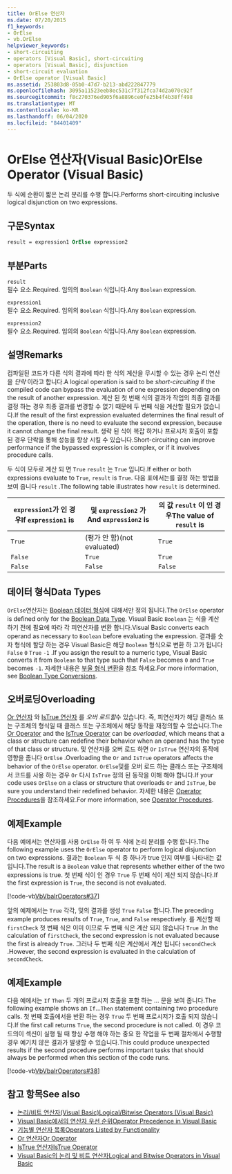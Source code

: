 ```yaml
---
title: OrElse 연산자
ms.date: 07/20/2015
f1_keywords:
- OrElse
- vb.OrElse
helpviewer_keywords:
- short-circuiting
- operators [Visual Basic], short-circuiting
- operators [Visual Basic], disjunction
- short-circuit evaluation
- OrElse operator [Visual Basic]
ms.assetid: 253803d8-05b0-47d7-b213-abd222847779
ms.openlocfilehash: 3095a11523eeb8ec531c7f312fca74d2a070c92f
ms.sourcegitcommit: f8c270376ed905f6a8896ce0fe25b4f4b38ff498
ms.translationtype: MT
ms.contentlocale: ko-KR
ms.lasthandoff: 06/04/2020
ms.locfileid: "84401409"
---
```

# <a name="orelse-operator-visual-basic"></a><span data-ttu-id="44569-102">OrElse 연산자(Visual Basic)</span><span class="sxs-lookup"><span data-stu-id="44569-102">OrElse Operator (Visual Basic)</span></span>
<span data-ttu-id="44569-103">두 식에 순환이 짧은 논리 분리를 수행 합니다.</span><span class="sxs-lookup"><span data-stu-id="44569-103">Performs short-circuiting inclusive logical disjunction on two expressions.</span></span>  
  
## <a name="syntax"></a><span data-ttu-id="44569-104">구문</span><span class="sxs-lookup"><span data-stu-id="44569-104">Syntax</span></span>  
  
```vb
result = expression1 OrElse expression2  
```  
  
## <a name="parts"></a><span data-ttu-id="44569-105">부분</span><span class="sxs-lookup"><span data-stu-id="44569-105">Parts</span></span>  
 `result`  
 <span data-ttu-id="44569-106">필수 요소.</span><span class="sxs-lookup"><span data-stu-id="44569-106">Required.</span></span> <span data-ttu-id="44569-107">임의의 `Boolean` 식입니다.</span><span class="sxs-lookup"><span data-stu-id="44569-107">Any `Boolean` expression.</span></span>  
  
 `expression1`  
 <span data-ttu-id="44569-108">필수 요소.</span><span class="sxs-lookup"><span data-stu-id="44569-108">Required.</span></span> <span data-ttu-id="44569-109">임의의 `Boolean` 식입니다.</span><span class="sxs-lookup"><span data-stu-id="44569-109">Any `Boolean` expression.</span></span>  
  
 `expression2`  
 <span data-ttu-id="44569-110">필수 요소.</span><span class="sxs-lookup"><span data-stu-id="44569-110">Required.</span></span> <span data-ttu-id="44569-111">임의의 `Boolean` 식입니다.</span><span class="sxs-lookup"><span data-stu-id="44569-111">Any `Boolean` expression.</span></span>  
  
## <a name="remarks"></a><span data-ttu-id="44569-112">설명</span><span class="sxs-lookup"><span data-stu-id="44569-112">Remarks</span></span>  
 <span data-ttu-id="44569-113">컴파일된 코드가 다른 식의 결과에 따라 한 식의 계산을 무시할 수 있는 경우 논리 연산을 *단락* 이라고 합니다.</span><span class="sxs-lookup"><span data-stu-id="44569-113">A logical operation is said to be *short-circuiting* if the compiled code can bypass the evaluation of one expression depending on the result of another expression.</span></span> <span data-ttu-id="44569-114">계산 된 첫 번째 식의 결과가 작업의 최종 결과를 결정 하는 경우 최종 결과를 변경할 수 없기 때문에 두 번째 식을 계산할 필요가 없습니다.</span><span class="sxs-lookup"><span data-stu-id="44569-114">If the result of the first expression evaluated determines the final result of the operation, there is no need to evaluate the second expression, because it cannot change the final result.</span></span> <span data-ttu-id="44569-115">생략 된 식이 복잡 하거나 프로시저 호출이 포함 된 경우 단락을 통해 성능을 향상 시킬 수 있습니다.</span><span class="sxs-lookup"><span data-stu-id="44569-115">Short-circuiting can improve performance if the bypassed expression is complex, or if it involves procedure calls.</span></span>  
  
 <span data-ttu-id="44569-116">두 식이 모두로 계산 되 면 `True` `result` 는 `True` 입니다.</span><span class="sxs-lookup"><span data-stu-id="44569-116">If either or both expressions evaluate to `True`, `result` is `True`.</span></span> <span data-ttu-id="44569-117">다음 표에서는를 결정 하는 방법을 보여 줍니다 `result` .</span><span class="sxs-lookup"><span data-stu-id="44569-117">The following table illustrates how `result` is determined.</span></span>  
  
|<span data-ttu-id="44569-118">`expression1`가 인 경우</span><span class="sxs-lookup"><span data-stu-id="44569-118">If `expression1` is</span></span>|<span data-ttu-id="44569-119">및 `expression2` 가</span><span class="sxs-lookup"><span data-stu-id="44569-119">And `expression2` is</span></span>|<span data-ttu-id="44569-120">의 값 `result` 이 인 경우</span><span class="sxs-lookup"><span data-stu-id="44569-120">The value of `result` is</span></span>|  
|-------------------------|--------------------------|------------------------------|  
|`True`|<span data-ttu-id="44569-121">(평가 안 함)</span><span class="sxs-lookup"><span data-stu-id="44569-121">(not evaluated)</span></span>|`True`|  
|`False`|`True`|`True`|  
|`False`|`False`|`False`|  
  
## <a name="data-types"></a><span data-ttu-id="44569-122">데이터 형식</span><span class="sxs-lookup"><span data-stu-id="44569-122">Data Types</span></span>  
 <span data-ttu-id="44569-123">`OrElse`연산자는 [Boolean 데이터 형식](../data-types/boolean-data-type.md)에 대해서만 정의 됩니다.</span><span class="sxs-lookup"><span data-stu-id="44569-123">The `OrElse` operator is defined only for the [Boolean Data Type](../data-types/boolean-data-type.md).</span></span> <span data-ttu-id="44569-124">Visual Basic `Boolean` 는 식을 계산 하기 전에 필요에 따라 각 피연산자를 변환 합니다.</span><span class="sxs-lookup"><span data-stu-id="44569-124">Visual Basic converts each operand as necessary to `Boolean` before evaluating the expression.</span></span> <span data-ttu-id="44569-125">결과를 숫자 형식에 할당 하는 경우 Visual Basic은 해당 `Boolean` 형식으로 변환 하 고가 됩니다 `False` `0` `True` `-1` .</span><span class="sxs-lookup"><span data-stu-id="44569-125">If you assign the result to a numeric type, Visual Basic converts it from `Boolean` to that type such that `False` becomes `0` and `True` becomes `-1`.</span></span>
<span data-ttu-id="44569-126">자세한 내용은 [부울 형식 변환](../data-types/boolean-data-type.md#type-conversions)을 참조 하세요.</span><span class="sxs-lookup"><span data-stu-id="44569-126">For more information, see [Boolean Type Conversions](../data-types/boolean-data-type.md#type-conversions).</span></span>
  
## <a name="overloading"></a><span data-ttu-id="44569-127">오버로딩</span><span class="sxs-lookup"><span data-stu-id="44569-127">Overloading</span></span>  
 <span data-ttu-id="44569-128">[Or 연산자](or-operator.md) 와 [IsTrue 연산자](istrue-operator.md) 를 *오버 로드할*수 있습니다. 즉, 피연산자가 해당 클래스 또는 구조체의 형식일 때 클래스 또는 구조체에서 해당 동작을 재정의할 수 있습니다.</span><span class="sxs-lookup"><span data-stu-id="44569-128">The [Or Operator](or-operator.md) and the [IsTrue Operator](istrue-operator.md) can be *overloaded*, which means that a class or structure can redefine their behavior when an operand has the type of that class or structure.</span></span> <span data-ttu-id="44569-129">및 연산자를 오버 로드 하면 `Or` `IsTrue` 연산자의 동작에 영향을 줍니다 `OrElse` .</span><span class="sxs-lookup"><span data-stu-id="44569-129">Overloading the `Or` and `IsTrue` operators affects the behavior of the `OrElse` operator.</span></span> <span data-ttu-id="44569-130">`OrElse`및를 오버 로드 하는 클래스 또는 구조체에서 코드를 사용 하는 경우 `Or` 다시 `IsTrue` 정의 된 동작을 이해 해야 합니다.</span><span class="sxs-lookup"><span data-stu-id="44569-130">If your code uses `OrElse` on a class or structure that overloads `Or` and `IsTrue`, be sure you understand their redefined behavior.</span></span> <span data-ttu-id="44569-131">자세한 내용은 [Operator Procedures](../../programming-guide/language-features/procedures/operator-procedures.md)을 참조하세요.</span><span class="sxs-lookup"><span data-stu-id="44569-131">For more information, see [Operator Procedures](../../programming-guide/language-features/procedures/operator-procedures.md).</span></span>  
  
## <a name="example"></a><span data-ttu-id="44569-132">예제</span><span class="sxs-lookup"><span data-stu-id="44569-132">Example</span></span>  
 <span data-ttu-id="44569-133">다음 예에서는 연산자를 사용 `OrElse` 하 여 두 식에 논리 분리를 수행 합니다.</span><span class="sxs-lookup"><span data-stu-id="44569-133">The following example uses the `OrElse` operator to perform logical disjunction on two expressions.</span></span> <span data-ttu-id="44569-134">결과는 `Boolean` 두 식 중 하나가 true 인지 여부를 나타내는 값입니다.</span><span class="sxs-lookup"><span data-stu-id="44569-134">The result is a `Boolean` value that represents whether either of the two expressions is true.</span></span> <span data-ttu-id="44569-135">첫 번째 식이 인 경우 `True` 두 번째 식이 계산 되지 않습니다.</span><span class="sxs-lookup"><span data-stu-id="44569-135">If the first expression is `True`, the second is not evaluated.</span></span>  
  
 [!code-vb[VbVbalrOperators#37](~/samples/snippets/visualbasic/VS_Snippets_VBCSharp/VbVbalrOperators/VB/Class1.vb#37)]  
  
 <span data-ttu-id="44569-136">앞의 예제에서는 `True` 각각, 및의 결과를 생성 `True` `False` 합니다.</span><span class="sxs-lookup"><span data-stu-id="44569-136">The preceding example produces results of `True`, `True`, and `False` respectively.</span></span> <span data-ttu-id="44569-137">를 계산할 때 `firstCheck` 첫 번째 식은 이미 이므로 두 번째 식은 계산 되지 않습니다 `True` .</span><span class="sxs-lookup"><span data-stu-id="44569-137">In the calculation of `firstCheck`, the second expression is not evaluated because the first is already `True`.</span></span> <span data-ttu-id="44569-138">그러나 두 번째 식은 계산에서 계산 됩니다 `secondCheck` .</span><span class="sxs-lookup"><span data-stu-id="44569-138">However, the second expression is evaluated in the calculation of `secondCheck`.</span></span>  
  
## <a name="example"></a><span data-ttu-id="44569-139">예제</span><span class="sxs-lookup"><span data-stu-id="44569-139">Example</span></span>  
 <span data-ttu-id="44569-140">다음 예에서는 `If` `Then` 두 개의 프로시저 호출을 포함 하는 ... 문을 보여 줍니다.</span><span class="sxs-lookup"><span data-stu-id="44569-140">The following example shows an `If`...`Then` statement containing two procedure calls.</span></span> <span data-ttu-id="44569-141">첫 번째 호출에서을 반환 하는 경우 `True` 두 번째 프로시저가 호출 되지 않습니다.</span><span class="sxs-lookup"><span data-stu-id="44569-141">If the first call returns `True`, the second procedure is not called.</span></span> <span data-ttu-id="44569-142">이 경우 코드의이 섹션이 실행 될 때 항상 수행 해야 하는 중요 한 작업을 두 번째 절차에서 수행할 경우 예기치 않은 결과가 발생할 수 있습니다.</span><span class="sxs-lookup"><span data-stu-id="44569-142">This could produce unexpected results if the second procedure performs important tasks that should always be performed when this section of the code runs.</span></span>  
  
 [!code-vb[VbVbalrOperators#38](~/samples/snippets/visualbasic/VS_Snippets_VBCSharp/VbVbalrOperators/VB/Class1.vb#38)]  
  
## <a name="see-also"></a><span data-ttu-id="44569-143">참고 항목</span><span class="sxs-lookup"><span data-stu-id="44569-143">See also</span></span>

- [<span data-ttu-id="44569-144">논리/비트 연산자(Visual Basic)</span><span class="sxs-lookup"><span data-stu-id="44569-144">Logical/Bitwise Operators (Visual Basic)</span></span>](logical-bitwise-operators.md)
- [<span data-ttu-id="44569-145">Visual Basic에서의 연산자 우선 순위</span><span class="sxs-lookup"><span data-stu-id="44569-145">Operator Precedence in Visual Basic</span></span>](operator-precedence.md)
- [<span data-ttu-id="44569-146">기능별 연산자 목록</span><span class="sxs-lookup"><span data-stu-id="44569-146">Operators Listed by Functionality</span></span>](operators-listed-by-functionality.md)
- [<span data-ttu-id="44569-147">Or 연산자</span><span class="sxs-lookup"><span data-stu-id="44569-147">Or Operator</span></span>](or-operator.md)
- [<span data-ttu-id="44569-148">IsTrue 연산자</span><span class="sxs-lookup"><span data-stu-id="44569-148">IsTrue Operator</span></span>](istrue-operator.md)
- [<span data-ttu-id="44569-149">Visual Basic의 논리 및 비트 연산자</span><span class="sxs-lookup"><span data-stu-id="44569-149">Logical and Bitwise Operators in Visual Basic</span></span>](../../programming-guide/language-features/operators-and-expressions/logical-and-bitwise-operators.md)
